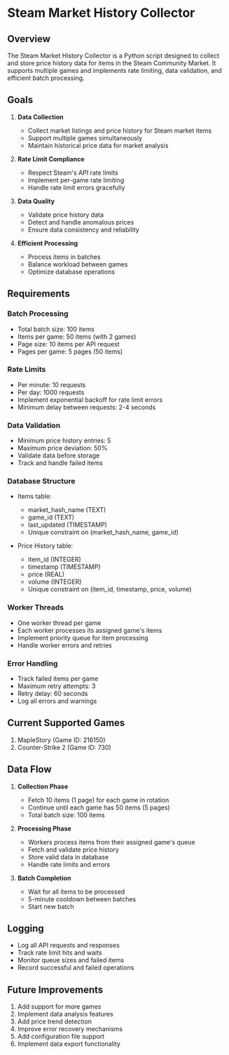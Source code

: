 # Steam Market History Collector

## Overview
The Steam Market History Collector is a Python script designed to collect and store price history data for items in the Steam Community Market. It supports multiple games and implements rate limiting, data validation, and efficient batch processing.

## Goals
1. **Data Collection**
   - Collect market listings and price history for Steam market items
   - Support multiple games simultaneously
   - Maintain historical price data for market analysis

2. **Rate Limit Compliance**
   - Respect Steam's API rate limits
   - Implement per-game rate limiting
   - Handle rate limit errors gracefully

3. **Data Quality**
   - Validate price history data
   - Detect and handle anomalous prices
   - Ensure data consistency and reliability

4. **Efficient Processing**
   - Process items in batches
   - Balance workload between games
   - Optimize database operations

## Requirements

### Batch Processing
- Total batch size: 100 items
- Items per game: 50 items (with 2 games)
- Page size: 10 items per API request
- Pages per game: 5 pages (50 items)

### Rate Limits
- Per minute: 10 requests
- Per day: 1000 requests
- Implement exponential backoff for rate limit errors
- Minimum delay between requests: 2-4 seconds

### Data Validation
- Minimum price history entries: 5
- Maximum price deviation: 50%
- Validate data before storage
- Track and handle failed items

### Database Structure
- Items table:
  - market_hash_name (TEXT)
  - game_id (TEXT)
  - last_updated (TIMESTAMP)
  - Unique constraint on (market_hash_name, game_id)

- Price History table:
  - item_id (INTEGER)
  - timestamp (TIMESTAMP)
  - price (REAL)
  - volume (INTEGER)
  - Unique constraint on (item_id, timestamp, price, volume)

### Worker Threads
- One worker thread per game
- Each worker processes its assigned game's items
- Implement priority queue for item processing
- Handle worker errors and retries

### Error Handling
- Track failed items per game
- Maximum retry attempts: 3
- Retry delay: 60 seconds
- Log all errors and warnings

## Current Supported Games
1. MapleStory (Game ID: 216150)
2. Counter-Strike 2 (Game ID: 730)

## Data Flow
1. **Collection Phase**
   - Fetch 10 items (1 page) for each game in rotation
   - Continue until each game has 50 items (5 pages)
   - Total batch size: 100 items

2. **Processing Phase**
   - Workers process items from their assigned game's queue
   - Fetch and validate price history
   - Store valid data in database
   - Handle rate limits and errors

3. **Batch Completion**
   - Wait for all items to be processed
   - 5-minute cooldown between batches
   - Start new batch

## Logging
- Log all API requests and responses
- Track rate limit hits and waits
- Monitor queue sizes and failed items
- Record successful and failed operations

## Future Improvements
1. Add support for more games
2. Implement data analysis features
3. Add price trend detection
4. Improve error recovery mechanisms
5. Add configuration file support
6. Implement data export functionality 